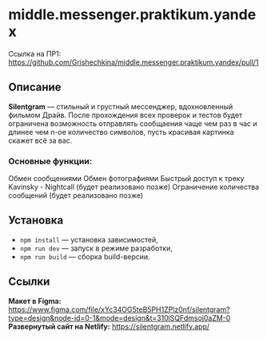 # middle.messenger.praktikum.yandex
Ссылка на ПР1: https://github.com/Grishechkina/middle.messenger.praktikum.yandex/pull/1

## Описание

**Silentgram** — стильный и грустный мессенджер, вдохновленный фильмом Драйв. После прохождения всех проверок и тестов будет ограничена возможность отправлять сообщаения чаще чем раз в час и длинее чем n-ое количество символов, пусть красивая картинка скажет всё за вас.

### Основные функции:

Обмен сообщениями
Обмен фотографиями
Быстрый доступ к треку Kavinsky - Nightcall (будет реализовано позже)
Ограничение количества сообщений (будет реализовано позже)

## Установка

- `npm install` — установка зависимостей,
- `npm run dev` — запуск в режиме разработки,
- `npm run build` — сборка build-версии.

## Cсылки

**Макет в Figma:** https://www.figma.com/file/xYc34OG5teB5PH1ZPlz0nf/silentgram?type=design&node-id=0-1&mode=design&t=310lSQFdmsoj0aZM-0  
**Развернутый сайт на Netlify:** https://silentgram.netlify.app/

